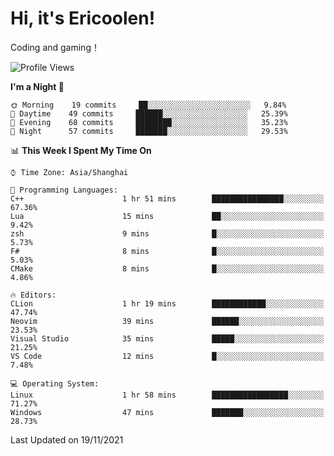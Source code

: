 # Hi, it's Ericoolen!
Coding and gaming！

<!--START_SECTION:waka-->
![Profile Views](http://img.shields.io/badge/Profile%20Views-0-blue)

**I'm a Night 🦉** 

```text
🌞 Morning    19 commits     ██░░░░░░░░░░░░░░░░░░░░░░░   9.84% 
🌆 Daytime    49 commits     ██████░░░░░░░░░░░░░░░░░░░   25.39% 
🌃 Evening    68 commits     ████████░░░░░░░░░░░░░░░░░   35.23% 
🌙 Night      57 commits     ███████░░░░░░░░░░░░░░░░░░   29.53%

```


📊 **This Week I Spent My Time On** 

```text
⌚︎ Time Zone: Asia/Shanghai

💬 Programming Languages: 
C++                      1 hr 51 mins        ████████████████░░░░░░░░░   67.36% 
Lua                      15 mins             ██░░░░░░░░░░░░░░░░░░░░░░░   9.42% 
zsh                      9 mins              █░░░░░░░░░░░░░░░░░░░░░░░░   5.73% 
F#                       8 mins              █░░░░░░░░░░░░░░░░░░░░░░░░   5.03% 
CMake                    8 mins              █░░░░░░░░░░░░░░░░░░░░░░░░   4.86%

🔥 Editors: 
CLion                    1 hr 19 mins        ████████████░░░░░░░░░░░░░   47.74% 
Neovim                   39 mins             ██████░░░░░░░░░░░░░░░░░░░   23.53% 
Visual Studio            35 mins             █████░░░░░░░░░░░░░░░░░░░░   21.25% 
VS Code                  12 mins             █░░░░░░░░░░░░░░░░░░░░░░░░   7.48%

💻 Operating System: 
Linux                    1 hr 58 mins        █████████████████░░░░░░░░   71.27% 
Windows                  47 mins             ███████░░░░░░░░░░░░░░░░░░   28.73%

```


 Last Updated on 19/11/2021
<!--END_SECTION:waka-->

